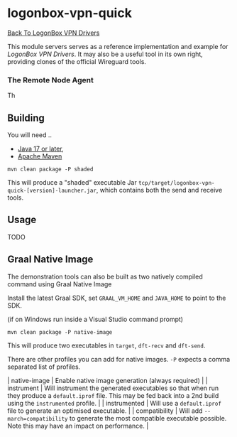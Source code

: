 # logonbox-vpn-quick

[Back To LogonBox VPN Drivers](../README.md)

This module servers serves as a reference implementation and example for *LogonBox VPN Drivers*. It may also
be a useful tool in its own right, providing clones of the official Wireguard tools.

### The Remote Node Agent

Th

## Building 

You will need .. 

 * [Java 17 or later](https://adoptium.net/),
 * [Apache Maven](https://maven.apache.org/)

```
mvn clean package -P shaded
```

This will produce a "shaded" executable Jar `tcp/target/logonbox-vpn-quick-[version]-launcher.jar`, which
contains both the send and receive tools.

## Usage

TODO

## Graal Native Image

The demonstration tools can also be built as two natively compiled command using Graal Native Image

Install the latest Graal SDK, set `GRAAL_VM_HOME` and `JAVA_HOME` to point to the SDK.

(if on Windows run inside a Visual Studio command prompt)

```
mvn clean package -P native-image
```

This will produce two executables in `target`, `dft-recv` and `dft-send`.

There are other profiles you can add for native images. `-P` expects a comma separated list
of profiles.

 | native-image | Enable native image generation (always required) |
 | instrument | Will instrument the generated executables so that when run they produce a `default.iprof` file. This may be fed back into a 2nd build using the `instrumented` profile. |
 | instrumented | Will use a `default.iprof` file to generate an optimised executable. |
 | compatibility | Will add `--march=compatibility` to generate the most compatible executable possible. Note this may have an impact on performance. |